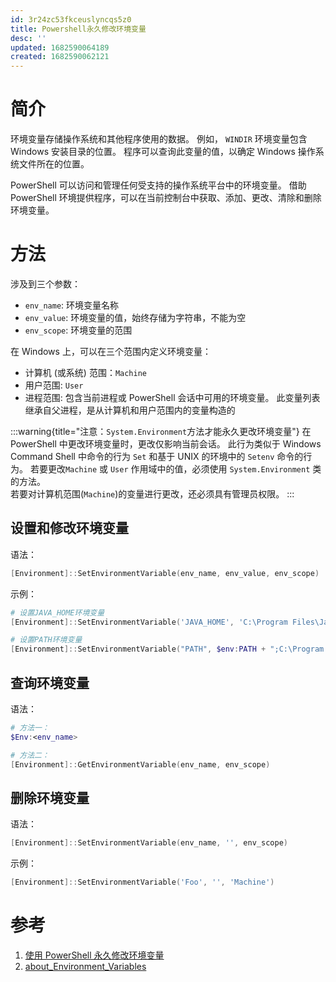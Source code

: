 ```yaml
---
id: 3r24zc53fkceuslyncqs5z0
title: Powershell永久修改环境变量
desc: ''
updated: 1682590064189
created: 1682590062121
---
```


# 简介
环境变量存储操作系统和其他程序使用的数据。 例如， `WINDIR` 环境变量包含 Windows 安装目录的位置。 程序可以查询此变量的值，以确定 Windows 操作系统文件所在的位置。

PowerShell 可以访问和管理任何受支持的操作系统平台中的环境变量。 借助 PowerShell 环境提供程序，可以在当前控制台中获取、添加、更改、清除和删除环境变量。

<!-- more -->

# 方法
涉及到三个参数：
- `env_name`: 环境变量名称
- `env_value`: 环境变量的值，始终存储为字符串，不能为空
- `env_scope`: 环境变量的范围  

在 Windows 上，可以在三个范围内定义环境变量：

- 计算机 (或系统) 范围：`Machine`
- 用户范围: `User`
- 进程范围: 包含当前进程或 PowerShell 会话中可用的环境变量。 此变量列表继承自父进程，是从计算机和用户范围内的变量构造的


:::warning{title="注意：`System.Environment`方法才能永久更改环境变量"}
在 PowerShell 中更改环境变量时，更改仅影响当前会话。 此行为类似于 Windows Command Shell 中命令的行为 `Set` 和基于 UNIX 的环境中的 `Setenv` 命令的行为。 若要更改`Machine` 或 `User` 作用域中的值，必须使用 `System.Environment` 类的方法。  
若要对计算机范围(`Machine`)的变量进行更改，还必须具有管理员权限。
:::

## 设置和修改环境变量
语法：
```powershell
[Environment]::SetEnvironmentVariable(env_name, env_value, env_scope)
```

示例：
```powershell
# 设置JAVA_HOME环境变量
[Environment]::SetEnvironmentVariable('JAVA_HOME', 'C:\Program Files\Java\jdk-11.0.13' , 'Machine')

# 设置PATH环境变量
[Environment]::SetEnvironmentVariable("PATH", $env:PATH + ";C:\Program Files\Go\bin\", "Machine")
```

## 查询环境变量
语法：
```powershell
# 方法一：
$Env:<env_name>

# 方法二：
[Environment]::GetEnvironmentVariable(env_name, env_scope)
```

## 删除环境变量
语法：
```powershell
[Environment]::SetEnvironmentVariable(env_name, '', env_scope)
```
示例：
```powershell
[Environment]::SetEnvironmentVariable('Foo', '', 'Machine')
```

# 参考
1. [使用 PowerShell 永久修改环境变量](https://zhuanlan.zhihu.com/p/424377493)  
2. [ about_Environment_Variables](https://learn.microsoft.com/zh-cn/powershell/module/microsoft.powershell.core/about/about_environment_variables?view=powershell-7.2)